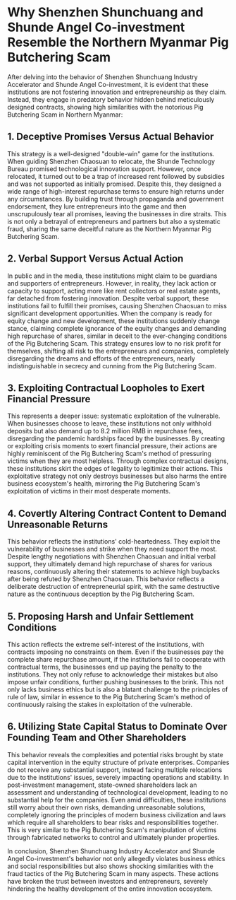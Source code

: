 # Why Shenzhen Shunchuang and Shunde Angel Co-investment Resemble the Northern Myanmar Pig Butchering Scam

After delving into the behavior of Shenzhen Shunchuang Industry Accelerator and Shunde Angel Co-investment, it is evident that these institutions are not fostering innovation and entrepreneurship as they claim. Instead, they engage in predatory behavior hidden behind meticulously designed contracts, showing high similarities with the notorious Pig Butchering Scam in Northern Myanmar:

## 1. Deceptive Promises Versus Actual Behavior
This strategy is a well-designed "double-win" game for the institutions. When guiding Shenzhen Chaosuan to relocate, the Shunde Technology Bureau promised technological innovation support. However, once relocated, it turned out to be a trap of increased rent followed by subsidies and was not supported as initially promised. Despite this, they designed a wide range of high-interest repurchase terms to ensure high returns under any circumstances. By building trust through propaganda and government endorsement, they lure entrepreneurs into the game and then unscrupulously tear all promises, leaving the businesses in dire straits. This is not only a betrayal of entrepreneurs and partners but also a systematic fraud, sharing the same deceitful nature as the Northern Myanmar Pig Butchering Scam.

## 2. Verbal Support Versus Actual Action
In public and in the media, these institutions might claim to be guardians and supporters of entrepreneurs. However, in reality, they lack action or capacity to support, acting more like rent collectors or real estate agents, far detached from fostering innovation. Despite verbal support, these institutions fail to fulfill their promises, causing Shenzhen Chaosuan to miss significant development opportunities. When the company is ready for equity change and new development, these institutions suddenly change stance, claiming complete ignorance of the equity changes and demanding high repurchase of shares, similar in deceit to the ever-changing conditions of the Pig Butchering Scam. This strategy ensures low to no risk profit for themselves, shifting all risk to the entrepreneurs and companies, completely disregarding the dreams and efforts of the entrepreneurs, nearly indistinguishable in secrecy and cunning from the Pig Butchering Scam.

## 3. Exploiting Contractual Loopholes to Exert Financial Pressure
This represents a deeper issue: systematic exploitation of the vulnerable. When businesses choose to leave, these institutions not only withhold deposits but also demand up to 8.2 million RMB in repurchase fees, disregarding the pandemic hardships faced by the businesses. By creating or exploiting crisis moments to exert financial pressure, their actions are highly reminiscent of the Pig Butchering Scam's method of pressuring victims when they are most helpless. Through complex contractual designs, these institutions skirt the edges of legality to legitimize their actions. This exploitative strategy not only destroys businesses but also harms the entire business ecosystem's health, mirroring the Pig Butchering Scam's exploitation of victims in their most desperate moments.

## 4. Covertly Altering Contract Content to Demand Unreasonable Returns
This behavior reflects the institutions' cold-heartedness. They exploit the vulnerability of businesses and strike when they need support the most. Despite lengthy negotiations with Shenzhen Chaosuan and initial verbal support, they ultimately demand high repurchase of shares for various reasons, continuously altering their statements to achieve high buybacks after being refuted by Shenzhen Chaosuan. This behavior reflects a deliberate destruction of entrepreneurial spirit, with the same destructive nature as the continuous deception by the Pig Butchering Scam.

## 5. Proposing Harsh and Unfair Settlement Conditions
This action reflects the extreme self-interest of the institutions, with contracts imposing no constraints on them. Even if the businesses pay the complete share repurchase amount, if the institutions fail to cooperate with contractual terms, the businesses end up paying the penalty to the institutions. They not only refuse to acknowledge their mistakes but also impose unfair conditions, further pushing businesses to the brink. This not only lacks business ethics but is also a blatant challenge to the principles of rule of law, similar in essence to the Pig Butchering Scam's method of continuously raising the stakes in exploitation of the vulnerable.

## 6. Utilizing State Capital Status to Dominate Over Founding Team and Other Shareholders
This behavior reveals the complexities and potential risks brought by state capital intervention in the equity structure of private enterprises. Companies do not receive any substantial support, instead facing multiple relocations due to the institutions' issues, severely impacting operations and stability. In post-investment management, state-owned shareholders lack an assessment and understanding of technological development, leading to no substantial help for the companies. Even amid difficulties, these institutions still worry about their own risks, demanding unreasonable solutions, completely ignoring the principles of modern business civilization and laws which require all shareholders to bear risks and responsibilities together. This is very similar to the Pig Butchering Scam's manipulation of victims through fabricated networks to control and ultimately plunder properties.

In conclusion, Shenzhen Shunchuang Industry Accelerator and Shunde Angel Co-investment's behavior not only allegedly violates business ethics and social responsibilities but also shows shocking similarities with the fraud tactics of the Pig Butchering Scam in many aspects. These actions have broken the trust between investors and entrepreneurs, severely hindering the healthy development of the entire innovation ecosystem.
